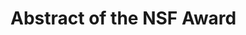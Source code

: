 # Abstract of the NSF Award



<!-- A summary of no more than 400 words. This summary should have a total of four paragraphs. This abstract should we written from scratch as distilling from the submitted project abstract will NOT serve the purpose. (Note that the paragraphs DO NOT have any headers, such as summary, intellectual merit, etc.) -->

<!-- The first paragraph should describe in less than 100 words what this entire project does in a non-technical high-level language that can be understood by a middle-school student. The second paragraph should describe in less than 100 words in technical terms what are the intellectual merits embedded into the proposed tasks and showcasing the work organization, e.g. task, thrust, etc. The third paragraph should describe in less than 100 words the broader impact of the project.  The last paragraph must describe in less than 100 words how and for how long you will maintain the project repository (data, code, results, emulators, simulators, etc). Please provide a URL to the repository. -->

<!-- Please write the abstract in third person (e.g. the project) and avoid words, such as we, PI, proposed, and I. Please also do not refer to past accomplishments and the abstract is about the work at hand.  Lastly, please define ALL acronyms. -->

